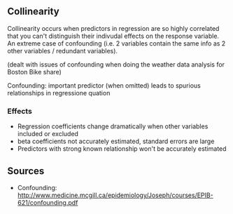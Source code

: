 ## Collinearity

Collinearity occurs when predictors in regression are so highly correlated that you can't distinguish their indivudal effects 
on the response variable. An extreme case of confounding (i.e. 2 variables contain the same info as 2 other variables / redundant variables). 

(dealt with issues of confounding when doing the weather data analysis for Boston Bike share) 

Confounding: important predictor (when omitted) leads to spurious relationships in regressione quation

### Effects 
- Regression coefficients change dramatically when other variables included or excluded
- beta coefficients not accurately estimated, standard errors are large
- Predictors with strong known relationship won't be accurately estimated 

## Sources
- Confounding: http://www.medicine.mcgill.ca/epidemiology/Joseph/courses/EPIB-621/confounding.pdf
